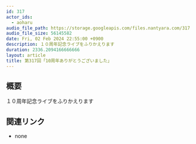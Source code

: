 ```yaml
---
id: 317
actor_ids:
  - aoharu
audio_file_path: https://storage.googleapis.com/files.nantyara.com/317.mp3
audio_file_size: 56145582
date: Fri, 02 Feb 2024 22:55:00 +0900
description: １０周年記念ライブをふりかえります
duration: 2336.2094166666666
layout: article
title: 第317回「10周年ありがとうございました」
---
```

## 概要

１０周年記念ライブをふりかえります

## 関連リンク

* none
